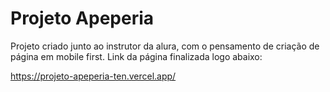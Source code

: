 # Projeto Apeperia
Projeto criado junto ao instrutor da alura, com o pensamento de criação de página em mobile first. Link da página finalizada logo abaixo:

https://projeto-apeperia-ten.vercel.app/
